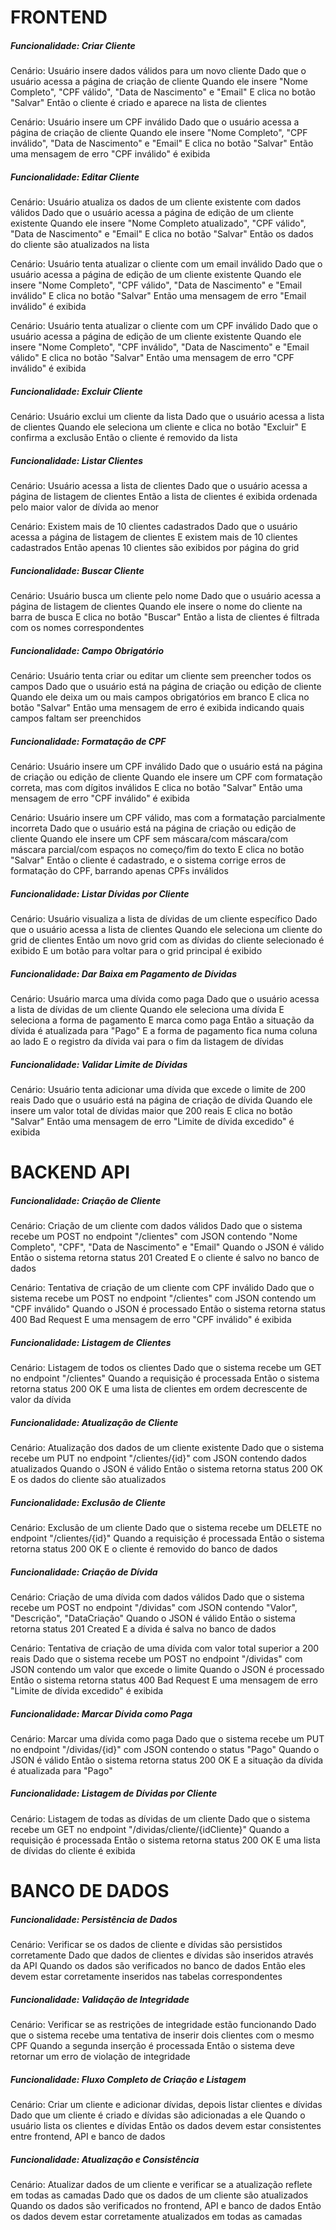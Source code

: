 # FRONTEND

##### Funcionalidade: Criar Cliente

Cenário: Usuário insere dados válidos para um novo cliente
  Dado que o usuário acessa a página de criação de cliente
  Quando ele insere "Nome Completo", "CPF válido", "Data de Nascimento" e "Email"
  E clica no botão "Salvar"
  Então o cliente é criado e aparece na lista de clientes

Cenário: Usuário insere um CPF inválido
  Dado que o usuário acessa a página de criação de cliente
  Quando ele insere "Nome Completo", "CPF inválido", "Data de Nascimento" e "Email"
  E clica no botão "Salvar"
  Então uma mensagem de erro "CPF inválido" é exibida

##### Funcionalidade: Editar Cliente

Cenário: Usuário atualiza os dados de um cliente existente com dados válidos
  Dado que o usuário acessa a página de edição de um cliente existente
  Quando ele insere "Nome Completo atualizado", "CPF válido", "Data de Nascimento" e "Email"
  E clica no botão "Salvar"
  Então os dados do cliente são atualizados na lista

Cenário: Usuário tenta atualizar o cliente com um email inválido
  Dado que o usuário acessa a página de edição de um cliente existente
  Quando ele insere "Nome Completo", "CPF válido", "Data de Nascimento" e "Email inválido"
  E clica no botão "Salvar"
  Então uma mensagem de erro "Email inválido" é exibida

Cenário: Usuário tenta atualizar o cliente com um CPF inválido
  Dado que o usuário acessa a página de edição de um cliente existente
  Quando ele insere "Nome Completo", "CPF inválido", "Data de Nascimento" e "Email válido"
  E clica no botão "Salvar"
  Então uma mensagem de erro "CPF inválido" é exibida

##### Funcionalidade: Excluir Cliente

Cenário: Usuário exclui um cliente da lista
  Dado que o usuário acessa a lista de clientes
  Quando ele seleciona um cliente e clica no botão "Excluir"
  E confirma a exclusão
  Então o cliente é removido da lista

##### Funcionalidade: Listar Clientes

Cenário: Usuário acessa a lista de clientes
  Dado que o usuário acessa a página de listagem de clientes
  Então a lista de clientes é exibida ordenada pelo maior valor de dívida ao menor

Cenário: Existem mais de 10 clientes cadastrados
  Dado que o usuário acessa a página de listagem de clientes
  E existem mais de 10 clientes cadastrados
  Então apenas 10 clientes são exibidos por página do grid

##### Funcionalidade: Buscar Cliente

Cenário: Usuário busca um cliente pelo nome
  Dado que o usuário acessa a página de listagem de clientes
  Quando ele insere o nome do cliente na barra de busca
  E clica no botão "Buscar"
  Então a lista de clientes é filtrada com os nomes correspondentes

##### Funcionalidade: Campo Obrigatório

Cenário: Usuário tenta criar ou editar um cliente sem preencher todos os campos
  Dado que o usuário está na página de criação ou edição de cliente
  Quando ele deixa um ou mais campos obrigatórios em branco
  E clica no botão "Salvar"
  Então uma mensagem de erro é exibida indicando quais campos faltam ser preenchidos

##### Funcionalidade: Formatação de CPF

Cenário: Usuário insere um CPF inválido
  Dado que o usuário está na página de criação ou edição de cliente
  Quando ele insere um CPF com formatação correta, mas com dígitos inválidos
  E clica no botão "Salvar"
  Então uma mensagem de erro "CPF inválido" é exibida

Cenário: Usuário insere um CPF válido, mas com a formatação parcialmente incorreta
  Dado que o usuário está na página de criação ou edição de cliente
  Quando ele insere um CPF sem máscara/com máscara/com máscara parcial/com espaços no começo/fim do texto
  E clica no botão "Salvar"
  Então o cliente é cadastrado, e o sistema corrige erros de formatação do CPF, barrando apenas CPFs inválidos

##### Funcionalidade: Listar Dívidas por Cliente

Cenário: Usuário visualiza a lista de dívidas de um cliente específico
  Dado que o usuário acessa a lista de clientes
  Quando ele seleciona um cliente do grid de clientes
  Então um novo grid com as dívidas do cliente selecionado é exibido
  E um botão para voltar para o grid principal é exibido

##### Funcionalidade: Dar Baixa em Pagamento de Dívidas

Cenário: Usuário marca uma dívida como paga
  Dado que o usuário acessa a lista de dívidas de um cliente
  Quando ele seleciona uma dívida
  E seleciona a forma de pagamento
  E marca como paga
  Então a situação da dívida é atualizada para "Pago"
  E a forma de pagamento fica numa coluna ao lado
  E o registro da dívida vai para o fim da listagem de dívidas

##### Funcionalidade: Validar Limite de Dívidas

Cenário: Usuário tenta adicionar uma dívida que excede o limite de 200 reais
  Dado que o usuário está na página de criação de dívida
  Quando ele insere um valor total de dívidas maior que 200 reais
  E clica no botão "Salvar"
  Então uma mensagem de erro "Limite de dívida excedido" é exibida

# BACKEND API

##### Funcionalidade: Criação de Cliente

Cenário: Criação de um cliente com dados válidos
  Dado que o sistema recebe um POST no endpoint "/clientes" com JSON contendo "Nome Completo", "CPF", "Data de Nascimento" e "Email"
  Quando o JSON é válido
  Então o sistema retorna status 201 Created
  E o cliente é salvo no banco de dados

Cenário: Tentativa de criação de um cliente com CPF inválido
  Dado que o sistema recebe um POST no endpoint "/clientes" com JSON contendo um "CPF inválido"
  Quando o JSON é processado
  Então o sistema retorna status 400 Bad Request
  E uma mensagem de erro "CPF inválido" é exibida

##### Funcionalidade: Listagem de Clientes

Cenário: Listagem de todos os clientes
  Dado que o sistema recebe um GET no endpoint "/clientes"
  Quando a requisição é processada
  Então o sistema retorna status 200 OK
  E uma lista de clientes em ordem decrescente de valor da dívida

##### Funcionalidade: Atualização de Cliente

Cenário: Atualização dos dados de um cliente existente
  Dado que o sistema recebe um PUT no endpoint "/clientes/{id}" com JSON contendo dados atualizados
  Quando o JSON é válido
  Então o sistema retorna status 200 OK
  E os dados do cliente são atualizados

##### Funcionalidade: Exclusão de Cliente

Cenário: Exclusão de um cliente
  Dado que o sistema recebe um DELETE no endpoint "/clientes/{id}"
  Quando a requisição é processada
  Então o sistema retorna status 200 OK
  E o cliente é removido do banco de dados

##### Funcionalidade: Criação de Dívida

Cenário: Criação de uma dívida com dados válidos
  Dado que o sistema recebe um POST no endpoint "/dividas" com JSON contendo "Valor", "Descrição", "DataCriação"
  Quando o JSON é válido
  Então o sistema retorna status 201 Created
  E a dívida é salva no banco de dados

Cenário: Tentativa de criação de uma dívida com valor total superior a 200 reais
  Dado que o sistema recebe um POST no endpoint "/dividas" com JSON contendo um valor que excede o limite
  Quando o JSON é processado
  Então o sistema retorna status 400 Bad Request
  E uma mensagem de erro "Limite de dívida excedido" é exibida

##### Funcionalidade: Marcar Dívida como Paga

Cenário: Marcar uma dívida como paga
  Dado que o sistema recebe um PUT no endpoint "/dividas/{id}" com JSON contendo o status "Pago"
  Quando o JSON é válido
  Então o sistema retorna status 200 OK
  E a situação da dívida é atualizada para "Pago"

##### Funcionalidade: Listagem de Dívidas por Cliente

Cenário: Listagem de todas as dívidas de um cliente
  Dado que o sistema recebe um GET no endpoint "/dividas/cliente/{idCliente}"
  Quando a requisição é processada
  Então o sistema retorna status 200 OK
  E uma lista de dívidas do cliente é exibida

# BANCO DE DADOS

##### Funcionalidade: Persistência de Dados

Cenário: Verificar se os dados de cliente e dívidas são persistidos corretamente
  Dado que dados de clientes e dívidas são inseridos através da API
  Quando os dados são verificados no banco de dados
  Então eles devem estar corretamente inseridos nas tabelas correspondentes

##### Funcionalidade: Validação de Integridade

Cenário: Verificar se as restrições de integridade estão funcionando
  Dado que o sistema recebe uma tentativa de inserir dois clientes com o mesmo CPF
  Quando a segunda inserção é processada
  Então o sistema deve retornar um erro de violação de integridade

##### Funcionalidade: Fluxo Completo de Criação e Listagem

Cenário: Criar um cliente e adicionar dívidas, depois listar clientes e dívidas
  Dado que um cliente é criado e dívidas são adicionadas a ele
  Quando o usuário lista os clientes e dívidas
  Então os dados devem estar consistentes entre frontend, API e banco de dados

##### Funcionalidade: Atualização e Consistência

Cenário: Atualizar dados de um cliente e verificar se a atualização reflete em todas as camadas
  Dado que os dados de um cliente são atualizados
  Quando os dados são verificados no frontend, API e banco de dados
  Então os dados devem estar corretamente atualizados em todas as camadas
